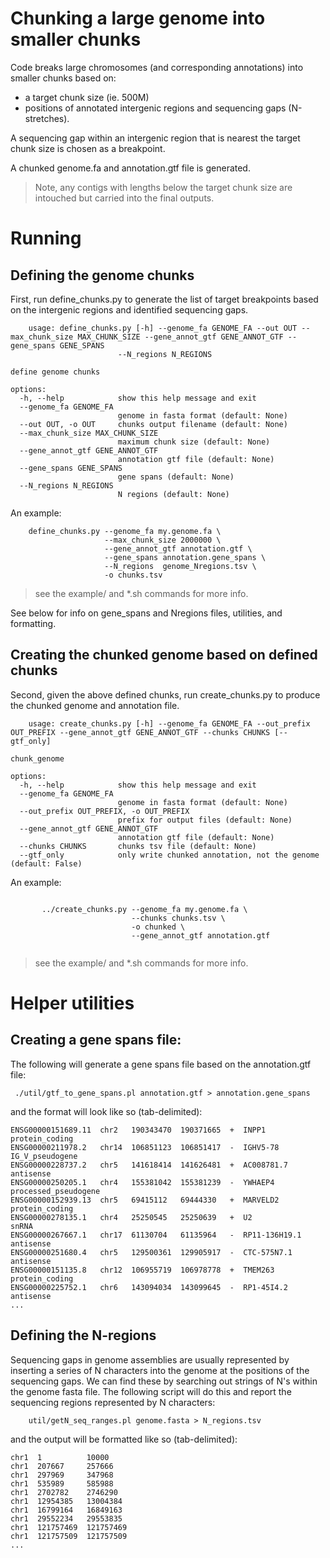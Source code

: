 # Chunking a large genome into smaller chunks

Code breaks large chromosomes (and corresponding annotations) into smaller chunks based on:

- a target chunk size (ie. 500M)
- positions of annotated intergenic regions and sequencing gaps (N-stretches).

A sequencing gap within an intergenic region that is nearest the target chunk size is chosen as a breakpoint.

A chunked genome.fa and annotation.gtf file is generated.

>Note, any contigs with lengths below the target chunk size are intouched but carried into the final outputs.


# Running

## Defining the genome chunks
    
First, run define_chunks.py to generate the list of target breakpoints based on the intergenic regions and identified sequencing gaps.

```
    usage: define_chunks.py [-h] --genome_fa GENOME_FA --out OUT --max_chunk_size MAX_CHUNK_SIZE --gene_annot_gtf GENE_ANNOT_GTF --gene_spans GENE_SPANS
                        --N_regions N_REGIONS

define genome chunks

options:
  -h, --help            show this help message and exit
  --genome_fa GENOME_FA
                        genome in fasta format (default: None)
  --out OUT, -o OUT     chunks output filename (default: None)
  --max_chunk_size MAX_CHUNK_SIZE
                        maximum chunk size (default: None)
  --gene_annot_gtf GENE_ANNOT_GTF
                        annotation gtf file (default: None)
  --gene_spans GENE_SPANS
                        gene spans (default: None)
  --N_regions N_REGIONS
                        N regions (default: None)
```

An example:

```
    define_chunks.py --genome_fa my.genome.fa \
                     --max_chunk_size 2000000 \
                     --gene_annot_gtf annotation.gtf \
                     --gene_spans annotation.gene_spans \
                     --N_regions  genome_Nregions.tsv \
                     -o chunks.tsv
```    

>see the example/ and *.sh commands for more info.
    
    
See below for info on gene_spans and Nregions files, utilities, and formatting.

    
## Creating the chunked genome based on defined chunks
    
Second, given the above defined chunks, run create_chunks.py to produce the chunked genome and annotation file.

```
    usage: create_chunks.py [-h] --genome_fa GENOME_FA --out_prefix OUT_PREFIX --gene_annot_gtf GENE_ANNOT_GTF --chunks CHUNKS [--gtf_only]

chunk_genome

options:
  -h, --help            show this help message and exit
  --genome_fa GENOME_FA
                        genome in fasta format (default: None)
  --out_prefix OUT_PREFIX, -o OUT_PREFIX
                        prefix for output files (default: None)
  --gene_annot_gtf GENE_ANNOT_GTF
                        annotation gtf file (default: None)
  --chunks CHUNKS       chunks tsv file (default: None)
  --gtf_only            only write chunked annotation, not the genome (default: False)

```

An example:

```

       ../create_chunks.py --genome_fa my.genome.fa \
                           --chunks chunks.tsv \
                           -o chunked \
                           --gene_annot_gtf annotation.gtf
    
```
    
>see the example/ and *.sh commands for more info.


# Helper utilities

## Creating a gene spans file:

The following will generate a gene spans file based on the annotation.gtf file:

     ./util/gtf_to_gene_spans.pl annotation.gtf > annotation.gene_spans

and the format will look like so (tab-delimited):

```
ENSG00000151689.11  chr2   190343470  190371665  +  INPP1                         protein_coding
ENSG00000211978.2   chr14  106851123  106851417  -  IGHV5-78                      IG_V_pseudogene
ENSG00000228737.2   chr5   141618414  141626481  +  AC008781.7                    antisense
ENSG00000250205.1   chr4   155381042  155381239  -  YWHAEP4                       processed_pseudogene
ENSG00000152939.13  chr5   69415112   69444330   +  MARVELD2                      protein_coding
ENSG00000278135.1   chr4   25250545   25250639   +  U2                            snRNA
ENSG00000267667.1   chr17  61130704   61135964   -  RP11-136H19.1                 antisense
ENSG00000251680.4   chr5   129500361  129905917  -  CTC-575N7.1                   antisense
ENSG00000151135.8   chr12  106955719  106978778  +  TMEM263                       protein_coding
ENSG00000225752.1   chr6   143094034  143099645  -  RP1-45I4.2                    antisense
...
```    

## Defining the N-regions

Sequencing gaps in genome assemblies are usually represented by inserting a series of N characters into the genome at the positions of the sequencing gaps.  We can find these by searching out strings of N's within the genome fasta file.  The following script will do this and report the sequencing regions represented by N characters:

```
    util/getN_seq_ranges.pl genome.fasta > N_regions.tsv
```

and the output will be formatted like so (tab-delimited):

```
chr1  1          10000
chr1  207667     257666
chr1  297969     347968
chr1  535989     585988
chr1  2702782    2746290
chr1  12954385   13004384
chr1  16799164   16849163
chr1  29552234   29553835
chr1  121757469  121757469
chr1  121757509  121757509
...
```
